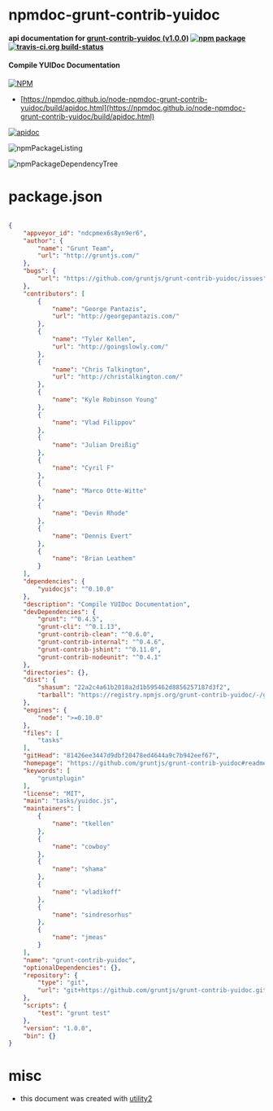 # npmdoc-grunt-contrib-yuidoc

#### api documentation for  [grunt-contrib-yuidoc (v1.0.0)](https://github.com/gruntjs/grunt-contrib-yuidoc#readme)  [![npm package](https://img.shields.io/npm/v/npmdoc-grunt-contrib-yuidoc.svg?style=flat-square)](https://www.npmjs.org/package/npmdoc-grunt-contrib-yuidoc) [![travis-ci.org build-status](https://api.travis-ci.org/npmdoc/node-npmdoc-grunt-contrib-yuidoc.svg)](https://travis-ci.org/npmdoc/node-npmdoc-grunt-contrib-yuidoc)

#### Compile YUIDoc Documentation

[![NPM](https://nodei.co/npm/grunt-contrib-yuidoc.png?downloads=true&downloadRank=true&stars=true)](https://www.npmjs.com/package/grunt-contrib-yuidoc)

- [https://npmdoc.github.io/node-npmdoc-grunt-contrib-yuidoc/build/apidoc.html](https://npmdoc.github.io/node-npmdoc-grunt-contrib-yuidoc/build/apidoc.html)

[![apidoc](https://npmdoc.github.io/node-npmdoc-grunt-contrib-yuidoc/build/screenCapture.buildCi.browser.%252Ftmp%252Fbuild%252Fapidoc.html.png)](https://npmdoc.github.io/node-npmdoc-grunt-contrib-yuidoc/build/apidoc.html)

![npmPackageListing](https://npmdoc.github.io/node-npmdoc-grunt-contrib-yuidoc/build/screenCapture.npmPackageListing.svg)

![npmPackageDependencyTree](https://npmdoc.github.io/node-npmdoc-grunt-contrib-yuidoc/build/screenCapture.npmPackageDependencyTree.svg)



# package.json

```json

{
    "appveyor_id": "ndcpmex6s8yn9er6",
    "author": {
        "name": "Grunt Team",
        "url": "http://gruntjs.com/"
    },
    "bugs": {
        "url": "https://github.com/gruntjs/grunt-contrib-yuidoc/issues"
    },
    "contributors": [
        {
            "name": "George Pantazis",
            "url": "http://georgepantazis.com/"
        },
        {
            "name": "Tyler Kellen",
            "url": "http://goingslowly.com/"
        },
        {
            "name": "Chris Talkington",
            "url": "http://christalkington.com/"
        },
        {
            "name": "Kyle Robinson Young"
        },
        {
            "name": "Vlad Filippov"
        },
        {
            "name": "Julian Dreißig"
        },
        {
            "name": "Cyril F"
        },
        {
            "name": "Marco Otte-Witte"
        },
        {
            "name": "Devin Rhode"
        },
        {
            "name": "Dennis Evert"
        },
        {
            "name": "Brian Leathem"
        }
    ],
    "dependencies": {
        "yuidocjs": "^0.10.0"
    },
    "description": "Compile YUIDoc Documentation",
    "devDependencies": {
        "grunt": "^0.4.5",
        "grunt-cli": "^0.1.13",
        "grunt-contrib-clean": "^0.6.0",
        "grunt-contrib-internal": "^0.4.6",
        "grunt-contrib-jshint": "^0.11.0",
        "grunt-contrib-nodeunit": "^0.4.1"
    },
    "directories": {},
    "dist": {
        "shasum": "22a2c4a61b2018a2d1b595462d8856257187d3f2",
        "tarball": "https://registry.npmjs.org/grunt-contrib-yuidoc/-/grunt-contrib-yuidoc-1.0.0.tgz"
    },
    "engines": {
        "node": ">=0.10.0"
    },
    "files": [
        "tasks"
    ],
    "gitHead": "81426ee3447d9dbf20478ed4644a9c7b942eef67",
    "homepage": "https://github.com/gruntjs/grunt-contrib-yuidoc#readme",
    "keywords": [
        "gruntplugin"
    ],
    "license": "MIT",
    "main": "tasks/yuidoc.js",
    "maintainers": [
        {
            "name": "tkellen"
        },
        {
            "name": "cowboy"
        },
        {
            "name": "shama"
        },
        {
            "name": "vladikoff"
        },
        {
            "name": "sindresorhus"
        },
        {
            "name": "jmeas"
        }
    ],
    "name": "grunt-contrib-yuidoc",
    "optionalDependencies": {},
    "repository": {
        "type": "git",
        "url": "git+https://github.com/gruntjs/grunt-contrib-yuidoc.git"
    },
    "scripts": {
        "test": "grunt test"
    },
    "version": "1.0.0",
    "bin": {}
}
```



# misc
- this document was created with [utility2](https://github.com/kaizhu256/node-utility2)

